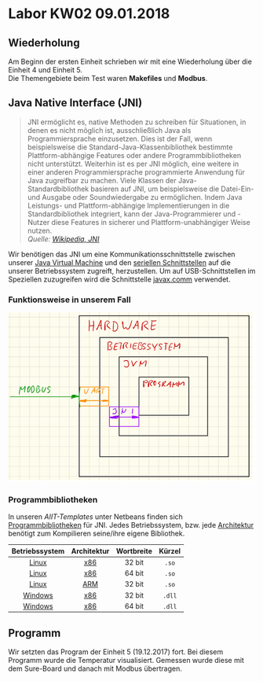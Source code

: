 # Labor KW02 09.01.2018

## Wiederholung  
Am Beginn der ersten Einheit schrieben wir mit eine Wiederholung über die Einheit 4 und Einheit 5.  
Die Themengebiete beim Test waren **Makefiles** und **Modbus**.  

## Java Native Interface (JNI)
> JNI ermöglicht es, native Methoden zu schreiben für Situationen, in denen es nicht möglich ist, ausschließlich Java als Programmiersprache einzusetzen. Dies ist der Fall, wenn beispielsweise die Standard-Java-Klassenbibliothek bestimmte Plattform-abhängige Features oder andere Programmbibliotheken nicht unterstützt. Weiterhin ist es per JNI möglich, eine weitere in einer anderen Programmiersprache programmierte Anwendung für Java zugreifbar zu machen. Viele Klassen der Java-Standardbibliothek basieren auf JNI, um beispielsweise die Datei-Ein- und Ausgabe oder Soundwiedergabe zu ermöglichen. Indem Java Leistungs- und Plattform-abhängige Implementierungen in die Standardbibliothek integriert, kann der Java-Programmierer und -Nutzer diese Features in sicherer und Plattform-unabhängiger Weise nutzen.  
  *Quelle: [Wikipedia, JNI](https://de.wikipedia.org/wiki/Java_Native_Interface)*  
  
Wir benötigen das JNI um eine Kommunikationsschnittstelle zwischen unserer [Java Virtual Machine](https://de.wikipedia.org/wiki/Java_Virtual_Machine) und den [seriellen Schnittstellen](https://de.wikipedia.org/wiki/Serielle_Schnittstelle) auf die unserer Betriebssystem zugreift, herzustellen. Um auf USB-Schnittstellen im Speziellen zuzugreifen wird die Schnittstelle [javax.comm](https://de.wikipedia.org/wiki/Java_Communications_API) verwendet.  
### Funktionsweise in unserem Fall
![JNI](/zitkam13/jni.PNG)
### Programmbibliotheken
In unseren *AIIT-Templates* unter Netbeans finden sich [Programmbibliotheken](https://de.wikipedia.org/wiki/Programmbibliothek) für JNI.
Jedes Betriebssystem, bzw. jede [Architektur](https://de.wikipedia.org/wiki/Rechnerarchitektur) benötigt zum Kompilieren seine/ihre eigene Bibliothek.

| Betriebssystem | Architektur | Wortbreite | Kürzel |
|:--------------:|:-----------:|:----------:|:------:|
| [Linux](https://de.wikipedia.org/wiki/Linux) | [x86](https://de.wikipedia.org/wiki/X86-Prozessor) | 32 bit | `.so` |
| [Linux](https://de.wikipedia.org/wiki/Linux) | [x86](https://de.wikipedia.org/wiki/X86-Prozessor) | 64 bit | `.so` |
| [Linux](https://de.wikipedia.org/wiki/Linux) | [ARM](https://de.wikipedia.org/wiki/ARM-Architektur) | 32 bit | `.so` |
| [Windows](https://de.wikipedia.org/wiki/Microsoft_Windows) | [x86](https://de.wikipedia.org/wiki/X86-Prozessor) | 32 bit | `.dll` |
| [Windows](https://de.wikipedia.org/wiki/Microsoft_Windows) | [x86](https://de.wikipedia.org/wiki/X86-Prozessor) | 64 bit | `.dll` |

## Programm   
Wir setzten das Program der Einheit 5 (19.12.2017) fort. Bei diesem Programm wurde die Temperatur visualisiert. Gemessen wurde diese mit dem Sure-Board und danach mit Modbus übertragen. 

